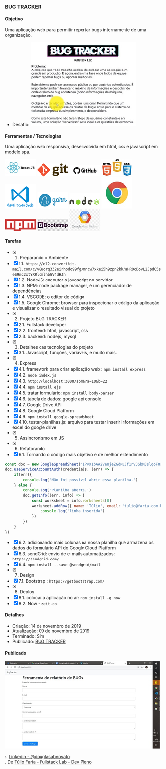 ### BUG TRACKER

#### Objetivo

Uma aplicação web para permitir reportar bugs internamente de uma organização.

- Desafio: ![Desafio](/images/desafio.jpg)

#### Ferramentas / Tecnologias

Uma aplicação web responsiva, desenvolvida em html, css e javascript em modelo spa.

![ReactJS](/images/logo-reactjs.jpg)
![Git](/images/logo-git.png)
![Github](/images/logo-github.png)
![HTML/CSS/Javascript](/images/logo-html-css-js.jpeg)
![VSCode](/images/logo-VSCode.png)
![Yarn](/images/logo-yarn.png)
![Nodejs](/images/logo-nodejs.png)
![Google Chrome](/images/logo-google-chrome.jpg)
![NPM](/images/logo-npm.png)
![Bootstrap](/images/logo-bootstrap.jpg)
![Google Cloud Platform](/images/logo-google-cloud-platform.jpg)

#### Tarefas

- [x] 1. Preparando o Ambiente
- [x] 1.1. `https://el2.convertkit-mail.com/c/v8uorq332eirhodo99fg/mncw7xkei5h9zpn2kk/aHR0cDovL2JpdC5seS9mc2xtYXRlcmlhbGV4dHJh`
- [x] 1.2. NodeJS: executar o javascript no servidor
- [x] 1.3. NPM: node package manager, é um gerenciador de dependências
- [x] 1.4. VSCODE: o editor de código
- [x] 1.5. Google Chrome: browser para inspecionar o código da aplicação e visualizar o resultado visual do projeto 
- [x] 2. Projeto BUG TRACKER
- [x] 2.1. Fullstack developer  
- [x] 2.2. frontend: html, javascript, css
- [x] 2.3. backend: nodejs, mysql 
- [x] 3. Detalhes das tecnologias do projeto
- [x] 3.1. Javascript, funções, variáveis, e muito mais.
- [x] 4. Express
- [x] 4.1. framework para criar aplicação web : `npm install express`
- [x] 4.2. `node index.js`
- [x] 4.3. `http://localhost:3000/soma?a=10&b=22`
- [x] 4.4. `npm install ejs` 
- [x] 4.5. tratar formulário: `npm install body-parser`
- [x] 4.6. tabela de dados: google api console
- [x] 4.7. Google Drive API
- [x] 4.8. Google Cloud Platform
- [x] 4.9. `npm install google-spreadsheet`
- [x] 4.10. testar-planilhas.js: arquivo para testar inserir informações em excel do google drive
- [x] 5. Assincronismo em JS 
- [x] 6. Refatorando
- [x] 6.1. Tornando o código mais objetivo e de melhor entendimento
````javascript
const doc = new GoogleSpreadSheet('1PvX1bAA2VeUjeZGdNuJf1rVJSbMJslqoF0rOw_JYe7o')
doc.useServiceAccountAuth(credentials, (err) => {
    if(err){
        console.log('Não foi possível abrir essa planilha.')
    } else {
        console.log('Planilha aberta.')
        doc.getInfo((err, info) => {
            const worksheet = info.worksheets[0]
            worksheet.addRow({ name: 'Túlio', email: 'tulio@faria.com.br'}, err => {
                console.log('linha inserida')
            })  
        })
    }
})
````
- [x] 6.2. adicionando mais colunas na nossa planilha que armazena os dados do formulário API do Google Cloud Platform
- [x] 6.3. sendGrid: envio de e-mails automatizados: `https://sendgrid.com/`
- [x] 6.4. `npm install --save @sendgrid/mail`
- [x] 7. Design
- [x] 7.1. Bootstrap : `https://getbootstrap.com/`
- [x] 8. Deploy 
- [x] 8.1. colocar a aplicação no ar: `npm install -g now`
- [x] 8.2. Now - `zeit.co` 

#### Detalhes

- Criação: 14 de novembro de 2019
- Atualização: 09 de novembro de 2019
- Terminado: Sim 
- Publicado: [BUG TRACKER](https://bugtracker.douglasabnovato.now.sh)

#### Publicado

![BUG TRACKER](/images/tela-1.jpg)<br/>

:. [Linkedin - @douglasabnovato](https://www.linkedin.com/in/douglasabnovato/)<br/>
. De [Túlio Faria - Fullstack Lab - Dev Pleno](https://www.youtube.com/watch?v=AbK1_5ntLyg)